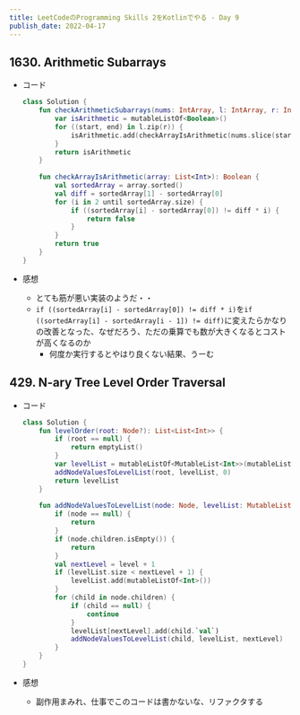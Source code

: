 ```yaml
---
title: LeetCodeのProgramming Skills 2をKotlinでやる - Day 9
publish_date: 2022-04-17
---
```


## 1630. Arithmetic Subarrays

- コード

  ```kotlin
  class Solution {
      fun checkArithmeticSubarrays(nums: IntArray, l: IntArray, r: IntArray): List<Boolean> {
          var isArithmetic = mutableListOf<Boolean>()
          for ((start, end) in l.zip(r)) {
              isArithmetic.add(checkArrayIsArithmetic(nums.slice(start .. end)))
          }
          return isArithmetic
      }
      
      fun checkArrayIsArithmetic(array: List<Int>): Boolean {
          val sortedArray = array.sorted()
          val diff = sortedArray[1] - sortedArray[0]
          for (i in 2 until sortedArray.size) {
              if ((sortedArray[i] - sortedArray[0]) != diff * i) {
                  return false
              }   
          }
          return true
      }
  }
  ```

- 感想
  - とても筋が悪い実装のようだ・・
  - `if ((sortedArray[i] - sortedArray[0]) != diff * i)`を`if ((sortedArray[i] - sortedArray[i - 1]) != diff)`に変えたらかなりの改善となった、なぜだろう、ただの乗算でも数が大きくなるとコストが高くなるのか
    - 何度か実行するとやはり良くない結果、うーむ

## 429. N-ary Tree Level Order Traversal

- コード

  ```kotlin
  class Solution {
      fun levelOrder(root: Node?): List<List<Int>> {
          if (root == null) {
              return emptyList()
          }
          var levelList = mutableListOf<MutableList<Int>>(mutableListOf(root.`val`))
          addNodeValuesToLevelList(root, levelList, 0)
          return levelList
      }
      
      fun addNodeValuesToLevelList(node: Node, levelList: MutableList<MutableList<Int>>, level: Int) {
          if (node == null) {
              return
          }
          if (node.children.isEmpty()) {
              return
          }
          val nextLevel = level + 1
          if (levelList.size < nextLevel + 1) {
              levelList.add(mutableListOf<Int>())
          }
          for (child in node.children) {
              if (child == null) {
                  continue
              }
              levelList[nextLevel].add(child.`val`)
              addNodeValuesToLevelList(child, levelList, nextLevel)
          }
      }
  }
  ```

- 感想
  - 副作用まみれ、仕事でこのコードは書かないな、リファクタする
